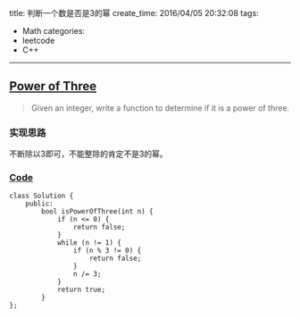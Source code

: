 title: 判断一个数是否是3的幂
create_time: 2016/04/05 20:32:08
tags:
- Math
categories:
- leetcode
- C++

---
## [Power of Three](https://leetcode.com/problems/power-of-three/)
> Given an integer, write a function to determine if it is a power of three.

### 实现思路
不断除以3即可，不能整除的肯定不是3的幂。

### [Code](https://github.com/Finalcheat/leetcode/blob/master/src/Power-of-Three.cpp)
```
class Solution {
    public:
        bool isPowerOfThree(int n) {
            if (n <= 0) {
                return false;
            }
            while (n != 1) {
                if (n % 3 != 0) {
                    return false;
                }
                n /= 3;
            }
            return true;
        }
};
```
